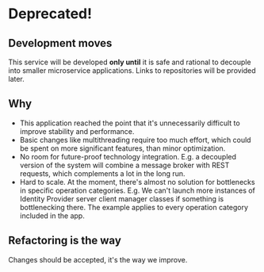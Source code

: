 # Deprecated!
## Development moves
This service will be developed **only until** it is safe and rational to decouple into smaller microservice applications. Links to repositories will be provided later.

## Why
- This application reached the point that it's unnecessarily difficult to improve stability and performance.
- Basic changes like multithreading require too much effort, which could be spent on more significant features, than minor optimization.
- No room for future-proof technology integration. E.g. a decoupled version of the system will combine a message broker with REST requests, which complements a lot in the long run.
- Hard to scale. At the moment, there's almost no solution for bottlenecks in specific operation categories. E.g. We can't launch more instances of Identity Provider server client manager classes if something is bottlenecking there. The example applies to every operation category included in the app.

## Refactoring is the way
Changes should be accepted, it's the way we improve.
